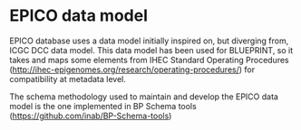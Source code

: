 EPICO data model
========================

EPICO database uses a data model initially inspired on, but diverging from, ICGC DCC data model.
This data model has been used for BLUEPRINT, so it takes and maps some elements from IHEC Standard Operating Procedures (http://ihec-epigenomes.org/research/operating-procedures/) for compatibility at metadata level.

The schema methodology used to maintain and develop the EPICO data model is the one implemented in BP Schema tools (https://github.com/inab/BP-Schema-tools)
